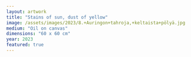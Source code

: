 ```yaml
---
layout: artwork
title: "Stains of sun, dust of yellow"
image: /assets/images/2023/8.+Auringon+tahroja,+keltaista+pölyä.jpg
medium: "Oil on canvas"
dimensions: "60 x 60 cm"
year: 2023
featured: true
---
```

